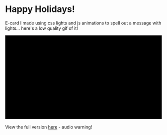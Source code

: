 # Happy Holidays!
E-card I made using css lights and js animations to spell out a message with lights... here's a low quality gif of it!

<p align="center">
<img src="card_demo.gif">
</p>

View the full version [here](https://apsicle.github.io/happy_holidays/card) - audio warning!
